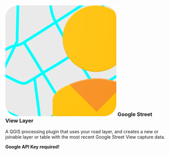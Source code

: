 ### ![](icon.png) Google Street View Layer

A QGIS processing plugin that uses your road layer, and creates a new or joinable layer or table with the most recent Google Street View capture data.  
  
**Google API Key required!**
